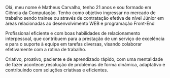 Olá, meu nome é Matheus Carvalho, tenho 21 anos e sou formado em Ciência da Computação. 
Tenho como objetivo ingressar no mercado de trabalho sendo trainee ou através de contratação 
efetiva de nível Júnior em áreas relacionadas ao desenvolvimento WEB e programação Front-End

Profissional eficiente e com boas habilidades de relacionamento interpessoal, 
que contribuem para a prestação de um serviço de excelência e para o suporte à 
equipe em tarefas diversas, visando colaborar efetivamente com a rotina de 
trabalho.


Criativo, proativo, paciente e de aprendizado rápido, com uma mentalidade de 
fazer acontecer,resolução de problemas de forma dinâmica, adaptativo e 
contribuindo com soluções criativas e eficientes. 

